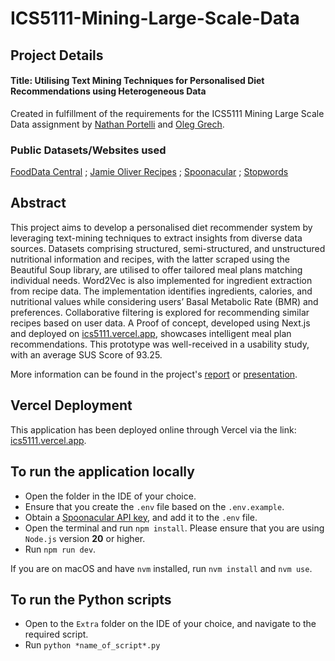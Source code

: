 # ICS5111-Mining-Large-Scale-Data

## Project Details

#### Title: Utilising Text Mining Techniques for Personalised Diet Recommendations using Heterogeneous Data

Created in fulfillment of the requirements for the ICS5111 Mining Large Scale Data assignment by [Nathan Portelli](https://github.com/NathanPortelli/) and [Oleg Grech](https://github.com/oleggrech7).

### Public Datasets/Websites used

[FoodData Central](https://fdc.nal.usda.gov/) ; [Jamie Oliver Recipes](https://www.jamieoliver.com/recipes/) ; [Spoonacular](https://spoonacular.com/food-api/) ; [Stopwords](https://www.kaggle.com/datasets/heeraldedhia/stop-words-in-28-languages?select=english.txt)

## Abstract

This project aims to develop a personalised diet recommender system by leveraging text-mining techniques to extract insights from diverse data sources. Datasets comprising structured, semi-structured, and unstructured nutritional information and recipes, with the latter scraped using the Beautiful Soup library, are utilised to offer tailored meal plans matching individual needs. Word2Vec is also implemented for ingredient extraction from recipe data. The implementation identifies ingredients, calories, and nutritional values while considering users’ Basal Metabolic Rate (BMR) and preferences. Collaborative filtering is explored for recommending similar recipes based on user data. A Proof of concept, developed using Next.js and deployed on [ics5111.vercel.app](https://ics5111.vercel.app/), showcases intelligent meal plan recommendations. This prototype was well-received in a usability study, with an average SUS Score of 93.25.

More information can be found in the project's [report](https://github.com/NathanPortelli/ICS5111-Mining-Large-Scale-Data/blob/main/Report/ICS5111%20Assignment%20-%20Report.pdf) or [presentation](https://github.com/NathanPortelli/ICS5111-Mining-Large-Scale-Data/blob/main/Report/ICS5111%20Assignment%20-%20Presentation.pdf).

## Vercel Deployment
This application has been deployed online through Vercel via the link: [ics5111.vercel.app](https://ics5111.vercel.app/).

## To run the application locally
- Open the folder in the IDE of your choice.
- Ensure that you create the ```.env``` file based on the ```.env.example```.
- Obtain a [Spoonacular API key](https://spoonacular.com/food-api/), and add it to the ```.env``` file.
- Open the terminal and run ```npm install```. Please ensure that you are using ```Node.js``` version **20** or higher. 
- Run ```npm run dev```.

If you are on macOS and have ```nvm``` installed, run ```nvm install``` and ```nvm use```.

## To run the Python scripts
- Open to the ```Extra``` folder on the IDE of your choice, and navigate to the required script.
- Run ```python *name_of_script*.py```
